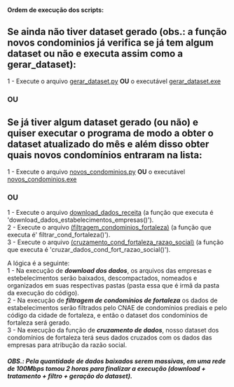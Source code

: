 #### Ordem de execução dos scripts:

## Se ainda não tiver dataset gerado (obs.: a função novos condominios já verifica se já tem algum dataset ou não e executa assim como a gerar_dataset):
1 - Execute o arquivo [gerar_dataset.py](./pipeline_gerar_dataset/gerar_dataset.py) **OU** o executável [gerar_dataset.exe](./pipeline_gerar_dataset/gerar_dataset.exe)</br>
### OU </br>
## Se já tiver algum dataset gerado (ou não) e quiser executar o programa de modo a obter o dataset atualizado do mês e além disso obter quais novos condomínios entraram na lista:
1 - Execute o arquivo [novos_condominios.py](./verif_novos_condominios/novos_condominios.ipynb) **OU** o executável [novos_condominios.exe](./verif_novos_condominios/novos_condominios.ipynb)</br>
### OU </br>
1 - Execute o arquivo [download_dados_receita](./scraping_download_dados_receita/download_dados_receita.ipynb) (a função que executa é 'download_dados_estabelecimentos_empresas()').</br>
2 - Execute o arquivo [(filtragem_condominios_fortaleza)](./tratamento_arquivos_receita/filtragem_condominios_fortaleza.ipynb) (a função que executa é' filtrar_cond_fortaleza()').</br>
3 - Execute o arquivo [(cruzamento_cond_fortaleza_razao_social)](./tratamento_arquivos_receita/cruzamento_cond_fortaleza_razao_social.ipynb) (a função que executa é 'cruzar_dados_cond_fort_razao_social()').</br>

A lógica é a seguinte:</br>
1 - Na execução de **_download dos dados_**, os arquivos das empresas e estebelecimentos serão baixados, descompactados, nomeados e organizados em suas respectivas pastas (pasta essa que é irmã da pasta da execução do código).</br>
2 - Na execução de **_filtragem de condomínios de fortaleza_** os dados de estabelecimentos serão filtrados pelo CNAE de condomínios prediais e pelo código da cidade de fortaleza, e então o dataset dos condomínios de fortaleza será gerado.</br>
3 - Na execução da função de **_cruzamento de dados_**, nosso dataset dos condomínios de fortaleza terá seus dados cruzados com os dados das empresas para atribução da razão social.</br>


##### OBS.: Pela quantidade de dados baixados serem massivas, em uma rede de 100Mbps tomou 2 horas para finalizar a execução (download + tratamento + filtro + geração do dataset).